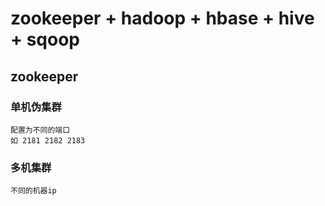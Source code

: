 # zookeeper + hadoop + hbase + hive + sqoop 

## zookeeper
### 单机伪集群
```
配置为不同的端口 
如 2181 2182 2183 
```

### 多机集群
```
不同的机器ip
```